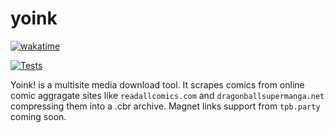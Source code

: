 # yoink

[![wakatime](https://wakatime.com/badge/gitlab/Rigil-Kent/yoink.svg)](https://wakatime.com/badge/gitlab/Rigil-Kent/yoink)

[![Tests](https://github.com/Rigil-Kent/yoink/actions/workflows/tests.yml/badge.svg)](https://github.com/Rigil-Kent/yoink/actions/workflows/tests.yml/badge.sv)

Yoink! is a multisite media download tool. It scrapes comics from online comic aggragate sites like ```readallcomics.com``` and ```dragonballsupermanga.net``` compressing them into a .cbr archive.  Magnet links support from ```tpb.party``` coming soon.